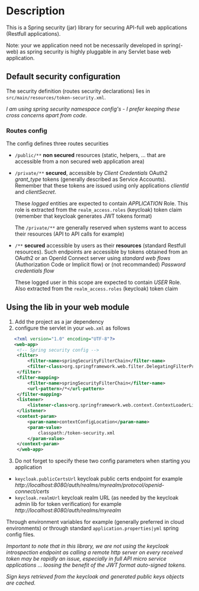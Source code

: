 # Description
This is a Spring security (jar) library for securing API-full web
applications (Restfull applications).

Note: your we application need not be necessarily developed
 in spring(-web) as spring security is highly pluggable in any 
 Servlet base web application.
 
## Default security configuration
The security definition (routes security declarations) lies
in `src/main/resources/token-security.xml`.

_I am using spring security namespace config's - 
I prefer keeping these cross concerns apart from code_.
 
### Routes config
 The config defines three routes securities
 
 * `/public/**` **non secured** resources (static, helpers, ... that are 
    accessible from a non secured web application area)
 * `/private/**` **secured**, accessible by _Client Credentials_ OAuth2
    *grant_type* tokens (generally described as Service Accounts). Remember that
    these tokens are issued using only applications _clientId_ and _clientSecret_.
    
    These _logged_ entities are expected 
    to contain _APPLICATION_ Role. This role is extracted from the `realm_access.roles` (keycloak) token claim 
    (remember that keycloak generates JWT tokens format)

    The `/private/**` are generally reserved when systems want to access their resources
    (API to API calls for example)
 * `/**` **secured** accessible by users as their **resources** (standard Restfull resources).
    Such endpoints are accessible by tokens obtained from an OAuth2 or an OpenId Connect server
    using _standard web flows_ (Authorization Code or Implicit flow) or (not recommanded) _Password credentials
    flow_
    
    These logged user in this scope are expected
    to contain _USER_ Role. Also extracted from the `realm_access.roles` (keycloak) token claim 
    

## Using the lib in your web module

1. Add the project as a jar dependency
2. configure the servlet in your `web.xml` as follows
```xml
   <?xml version="1.0" encoding="UTF-8"?>
   <web-app>
    <!-- Spring security config -->
   	<filter>
   		<filter-name>springSecurityFilterChain</filter-name>
   		<filter-class>org.springframework.web.filter.DelegatingFilterProxy</filter-class>
   	</filter>
   	<filter-mapping>
   		<filter-name>springSecurityFilterChain</filter-name>
   		<url-pattern>/*</url-pattern>
   	</filter-mapping>   
   	<listener>
   		<listener-class>org.springframework.web.context.ContextLoaderListener</listener-class>
   	</listener>
   	<context-param>
   		<param-name>contextConfigLocation</param-name>
   		<param-value>
   	        classpath:/token-security.xml
   	    </param-value>
   	</context-param>
    </web-app>
```
3. Do not forget to specify these two config parameters when starting you application 
 
 - `keycloak.publicCertsUrl` keycloak public certs endpoint
  for example *http://localhost:8080/auth/realms/myrealm/protocol/openid-connect/certs*
 - `keycloak.realmUrl` keycloak realm URL (as needed by the keycloak admin lib for token verification)
  for example *http://localhost:8080/auth/realms/myrealm*

Through environment variables for example (generally preferred in cloud environments) or through standard
`application.properties|yml` spring config files.

_Important to note that in this library, we are not using the keycloak introspection endpoint as 
calling a remote http server on every received token may be rapidly an issue, especially in full API micro service
applications ... loosing the benefit of the JWT format auto-signed tokens._

_Sign keys retrieved from the keycloak and generated public keys objects are cached._ 

